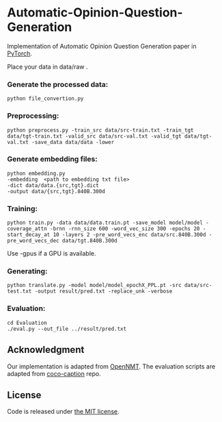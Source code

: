 # Automatic-Opinion-Question-Generation

Implementation of Automatic Opinion Question Generation paper in [PyTorch](https://github.com/pytorch/pytorch).

Place your data in data/raw .

### Generate the processed data:
```
python file_convertion.py
```

### Preprocessing:
```
python preprocess.py -train_src data/src-train.txt -train_tgt data/tgt-train.txt -valid_src data/src-val.txt -valid_tgt data/tgt-val.txt -save_data data/data -lower
```

### Generate embedding files:
```
python embedding.py 
-embedding  <path to embedding txt file>
-dict data/data.{src,tgt}.dict 
-output data/{src,tgt}.840B.300d
```

### Training:
```
python train.py -data data/data.train.pt -save_model model/model -coverage_attn -brnn -rnn_size 600 -word_vec_size 300 -epochs 20 -start_decay_at 10 -layers 2 -pre_word_vecs_enc data/src.840B.300d -pre_word_vecs_dec data/tgt.840B.300d
```
Use -gpus if a GPU is available.

### Generating:
```
python translate.py -model model/model_epochX_PPL.pt -src data/src-test.txt -output result/pred.txt -replace_unk -verbose
```

### Evaluation: 
```
cd Evaluation
./eval.py --out_file ../result/pred.txt 
```

## Acknowledgment

Our implementation is adapted from [OpenNMT](http://opennmt.net). The evaluation scripts are adapted from [coco-caption](https://github.com/tylin/coco-caption) repo.

## License

Code is released under [the MIT license](http://opensource.org/licenses/MIT).

